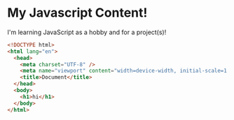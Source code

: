 # My Javascript Content!

I'm learning JavaScript as a hobby and for a project(s)!

```html
<!DOCTYPE html>
<html lang="en">
  <head>
    <meta charset="UTF-8" />
    <meta name="viewport" content="width=device-width, initial-scale=1.0" />
    <title>Document</title>
  </head>
  <body>
    <h1>hi</h1>
  </body>
</html>
```
